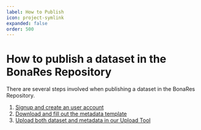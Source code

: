 ```yaml
---
label: How to Publish
icon: project-symlink
expanded: false
order: 500
---
```

# How to publish a dataset in the BonaRes Repository 

There are several steps involved when publishing a dataset in the BonaRes Repository.

1. [Signup and create an user account](/how_to_publish/registration.md)
2. [Download and fill out the metadata template](/how_to_publish/download_and_fill_out.md)
3. [Upload both dataset and metadata in our Upload Tool](/how_to_publish/dataset_and_metadata.md)
